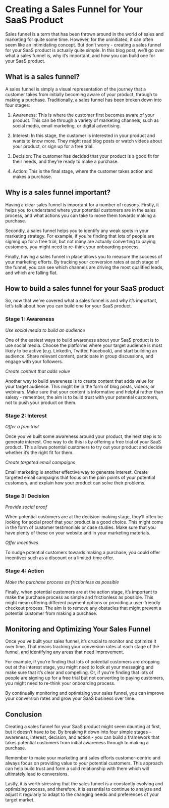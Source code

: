 # Creating a Sales Funnel for Your SaaS Product

Sales funnel is a term that has been thrown around in the world of sales and marketing for quite some time. However, for the uninitiated, it can often seem like an intimidating concept. But don’t worry - creating a sales funnel for your SaaS product is actually quite simple. In this blog post, we’ll go over what a sales funnel is, why it’s important, and how you can build one for your SaaS product. 

## What is a sales funnel?

A sales funnel is simply a visual representation of the journey that a customer takes from initially becoming aware of your product, through to making a purchase. Traditionally, a sales funnel has been broken down into four stages: 

1. Awareness: This is where the customer first becomes aware of your product. This can be through a variety of marketing channels, such as social media, email marketing, or digital advertising.

2. Interest: In this stage, the customer is interested in your product and wants to know more. They might read blog posts or watch videos about your product, or sign up for a free trial.

3. Decision: The customer has decided that your product is a good fit for their needs, and they’re ready to make a purchase.

4. Action: This is the final stage, where the customer takes action and makes a purchase.

## Why is a sales funnel important?

Having a clear sales funnel is important for a number of reasons. Firstly, it helps you to understand where your potential customers are in the sales process, and what actions you can take to move them towards making a purchase. 

Secondly, a sales funnel helps you to identify any weak spots in your marketing strategy. For example, if you’re finding that lots of people are signing up for a free trial, but not many are actually converting to paying customers, you might need to re-think your onboarding process.

Finally, having a sales funnel in place allows you to measure the success of your marketing efforts. By tracking your conversion rates at each stage of the funnel, you can see which channels are driving the most qualified leads, and which are falling flat.

## How to build a sales funnel for your SaaS product

So, now that we’ve covered what a sales funnel is and why it’s important, let’s talk about how you can build one for your SaaS product. 

### Stage 1: Awareness

*Use social media to build an audience*

One of the easiest ways to build awareness about your SaaS product is to use social media. Choose the platforms where your target audience is most likely to be active (e.g. LinkedIn, Twitter, Facebook), and start building an audience. Share relevant content, participate in group discussions, and engage with your followers.

*Create content that adds value*

Another way to build awareness is to create content that adds value for your target audience. This might be in the form of blog posts, videos, or webinars. Make sure that your content is informative and helpful rather than salesy - remember, the aim is to build trust with your potential customers, not to push your product on them.

### Stage 2: Interest

*Offer a free trial*

Once you’ve built some awareness around your product, the next step is to generate interest. One way to do this is by offering a free trial of your SaaS product. This allows potential customers to try out your product and decide whether it’s the right fit for them.

*Create targeted email campaigns*

Email marketing is another effective way to generate interest. Create targeted email campaigns that focus on the pain points of your potential customers, and explain how your product can solve their problems.

### Stage 3: Decision

*Provide social proof*

When potential customers are at the decision-making stage, they’ll often be looking for social proof that your product is a good choice. This might come in the form of customer testimonials or case studies. Make sure that you have plenty of these on your website and in your marketing materials.

*Offer incentives*

To nudge potential customers towards making a purchase, you could offer incentives such as a discount or a limited-time offer.

### Stage 4: Action

*Make the purchase process as frictionless as possible*

Finally, when potential customers are at the action stage, it’s important to make the purchase process as simple and frictionless as possible. This might mean offering different payment options or providing a user-friendly checkout process. The aim is to remove any obstacles that might prevent a potential customer from making a purchase.

## Monitoring and Optimizing Your Sales Funnel

Once you’ve built your sales funnel, it’s crucial to monitor and optimize it over time. That means tracking your conversion rates at each stage of the funnel, and identifying any areas that need improvement.

For example, if you’re finding that lots of potential customers are dropping out at the interest stage, you might need to look at your messaging and make sure that it’s clear and compelling. Or, if you’re finding that lots of people are signing up for a free trial but not converting to paying customers, you might need to re-think your onboarding process.

By continually monitoring and optimizing your sales funnel, you can improve your conversion rates and grow your SaaS business over time.

## Conclusion

Creating a sales funnel for your SaaS product might seem daunting at first, but it doesn’t have to be. By breaking it down into four simple stages - awareness, interest, decision, and action - you can build a framework that takes potential customers from initial awareness through to making a purchase. 

Remember to make your marketing and sales efforts customer-centric and always focus on providing value to your potential customers. This approach can help build trust and form a solid relationship with them which will ultimately lead to conversions. 

Lastly, it is worth stressing that the sales funnel is a constantly evolving and optimizing process, and therefore, it is essential to continue to analyze and adjust it regularly to adapt to the changing needs and preferences of your target market.
